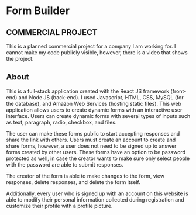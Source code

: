 # Form Builder

## COMMERCIAL PROJECT

This is a planned commercial project for a company I am working for. I cannot make my code publicly visible, however, there is a video that shows the project. 

## About

This is a full-stack application created with the React JS framework (front-end) and Node JS (back-end). I used Javascript, HTML, CSS, MySQL (for the database), and Amazon Web Services (hosting static files). This web application allows users to create dynamic forms with an interactive user interface. Users can create dynamic forms with several types of inputs such as text, paragraph, radio, checkbox, and files. 

The user can make these forms public to start accepting responses and share the link with others. Users must create an account to create and share forms, however, a user does not need to be signed up to answer forms created by other users. These forms have an option to be password protected as well, in case the creator wants to make sure only select people with the password are able to submit responses. 

The creator of the form is able to make changes to the form, view responses, delete responses, and delete the form itself.

Additionally, every user who is signed up with an account on this website is able to modify their personal information collected during registration and customize their profile with a profile picture.

